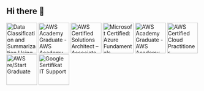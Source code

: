 ## Hi there 👋
<!--START_SECTION:badges-->
<a href="https://www.credly.com/badges/293fca95-154b-4cec-857e-6b1b66a73df9" title="Data Classification and Summarization Using IBM Granite"><img src="https://images.credly.com/size/80x80/images/40a652a3-d423-4874-a16d-31a5695c9dc1/BadgeEmblem_DataClassificationAndSummarizationUsingIBMGranite.png" alt="Data Classification and Summarization Using IBM Granite" width="80" height="80"></a>
<a href="https://www.credly.com/badges/f2a1f318-5861-4917-8102-f481e7e5d616" title="AWS Academy Graduate - AWS Academy Machine Learning Foundations"><img src="https://images.credly.com/size/80x80/images/254b883a-44a3-4cec-b6f2-946a80522b39/image.png" alt="AWS Academy Graduate - AWS Academy Machine Learning Foundations" width="80" height="80"></a>
<a href="https://www.credly.com/badges/8e390a65-598a-4d61-b1a1-8b401c556754" title="AWS Certified Solutions Architect – Associate"><img src="https://images.credly.com/size/80x80/images/0e284c3f-5164-4b21-8660-0d84737941bc/image.png" alt="AWS Certified Solutions Architect – Associate" width="80" height="80"></a>
<a href="https://www.credly.com/badges/22b83128-24ab-40f1-926a-1d838cfe725a" title="Microsoft Certified: Azure Fundamentals"><img src="https://images.credly.com/size/80x80/images/be8fcaeb-c769-4858-b567-ffaaa73ce8cf/image.png" alt="Microsoft Certified: Azure Fundamentals" width="80" height="80"></a>
<a href="https://www.credly.com/badges/19fd8a3b-1d53-4e09-9182-b1b0432b238c" title="AWS Academy Graduate - AWS Academy Cloud Architecting"><img src="https://images.credly.com/size/80x80/images/2f7b0627-48a0-4894-8d46-3245bdfe0463/image.png" alt="AWS Academy Graduate - AWS Academy Cloud Architecting" width="80" height="80"></a>
<a href="https://www.credly.com/badges/ed92f0dd-5641-4a9e-af76-40a30d957fdf" title="AWS Certified Cloud Practitioner"><img src="https://images.credly.com/size/80x80/images/00634f82-b07f-4bbd-a6bb-53de397fc3a6/image.png" alt="AWS Certified Cloud Practitioner" width="80" height="80"></a>
<a href="https://www.credly.com/badges/e2323c23-92e3-4c37-930a-58b18135eb1b" title="AWS re/Start Graduate"><img src="https://images.credly.com/size/80x80/images/44e2c252-5d19-4574-9646-005f7225bf53/image.png" alt="AWS re/Start Graduate" width="80" height="80"></a>
<a href="https://www.credly.com/badges/6b9b82e9-1404-49d6-b9db-f2dce4b085af" title="Google Sertifikat IT Support"><img src="https://images.credly.com/size/80x80/images/b2db4424-989e-4df9-ad19-1539d2743d74/image.png" alt="Google Sertifikat IT Support" width="80" height="80"></a>
<!--END_SECTION:badges-->
<!--
**ngampus/ngampus** is a ✨ _special_ ✨ repository because its `README.md` (this file) appears on your GitHub profile.

Here are some ideas to get you started:

- 🔭 I’m currently working on ...
- 🌱 I’m currently learning ...
- 👯 I’m looking to collaborate on ...
- 🤔 I’m looking for help with ...
- 💬 Ask me about ...
- 📫 How to reach me: ...
- 😄 Pronouns: ...
- ⚡ Fun fact: ...
-->

